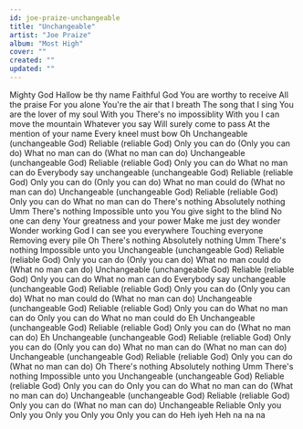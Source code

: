 ```yaml
---
id: joe-praize-unchangeable
title: "Unchangeable"
artist: "Joe Praize"
album: "Most High"
cover: ""
created: ""
updated: ""
---
```


Mighty God
Hallow be thy name
Faithful God
You are worthy to receive
All the praise
For you alone
You're the air that I breath
The song that I sing
You are the lover of my soul
With you
There's no impossiblity
With you
I can move the mountain
Whatever you say
Will surely come to pass
At the mention of your name
Every kneel must bow
Oh
Unchangeable
(unchangeable God)
Reliable
(reliable God)
Only you can do
(Only you can do)
What no man can do
(What no man can do)
Unchangeable
(unchangeable God)
Reliable
(reliable God)
Only you can do
What no man can do
Everybody say unchangeable
(unchangeable God)
Reliable
(reliable God)
Only you can do
(Only you can do)
What no man could do
(What no man can do)
Unchangeable
(unchangeable God)
Reliable
(reliable God)
Only you can do
What no man can do
There's nothing
Absolutely nothing
Umm
There's nothing
Impossible unto you
You give sight to the blind
No one can deny
Your greatness and your power
Make me just dey wonder
Wonder working God
I can see you everywhere
Touching everyone
Removing every pile
Oh
There's nothing
Absolutely nothing
Umm
There's nothing
Impossible unto you
Unchangeable
(unchangeable God)
Reliable
(reliable God)
Only you can do
(Only you can do)
What no man could do
(What no man can do)
Unchangeable
(unchangeable God)
Reliable
(reliable God)
Only you can do
What no man can do
Everybody say unchangeable
(unchangeable God)
Reliable
(reliable God)
Only you can do
(Only you can do)
What no man could do
(What no man can do)
Unchangeable
(unchangeable God)
Reliable
(reliable God)
Only you can do
What no man can do
Only you can do
What no man could do
Eh
Unchangeable
(unchangeable God)
Reliable
(reliable God)
Only you can do
(What no man can do)
Eh
Unchangeable
(unchangeable God)
Reliable
(reliable God)
Only you can do
(Only you can do)
What no man can do
(What no man can do)
Unchangeable
(unchangeable God)
Reliable
(reliable God)
Only you can do
(What no man can do)
Oh There's nothing
Absolutely nothing
Umm
There's nothing
Impossible unto you
Unchangeable
(unchangeable God)
Reliable
(reliable God)
Only you can do
Only you can do
What no man can do
(What no man can do)
Unchangeable
(unchangeable God)
Reliable
(reliable God)
Only you can do
(What no man can do)
Unchangeable
Reliable
Only you
Only you
Only you
Only you
Only you can do
Heh iyeh
Heh na na na